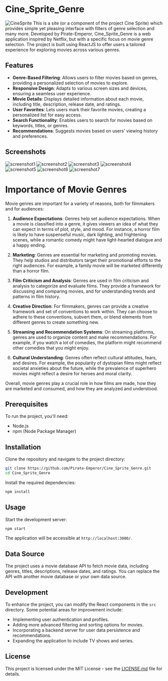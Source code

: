 # Cine_Sprite_Genre
![CineSprite](public/cinesprite.png)
This is a site (or a component of the project Cine Sprite) which provides simple yet pleasing interface with filters of genre selection and many more.
Developed by Pirate-Emperor, Cine_Sprite_Genre is a web application inspired by Netflix, but with a specific focus on movie genre selection. The project is built using ReactJS to offer users a tailored experience for exploring movies across various genres.

## Features

- **Genre-Based Filtering**: Allows users to filter movies based on genres, providing a personalized selection of movies to explore.
- **Responsive Design**: Adapts to various screen sizes and devices, ensuring a seamless user experience.
- **Movie Details**: Displays detailed information about each movie, including title, description, release date, and ratings.
- **User Favorites**: Lets users mark their favorite movies, creating a personalized list for easy access.
- **Search Functionality**: Enables users to search for movies based on keywords, titles, or genres.
- **Recommendations**: Suggests movies based on users' viewing history and preferences.

## Screenshots
![screenshot1](public/1.png)
![screenshot2](public/2.png)
![screenshot3](public/3.png)
![screenshot4](public/4.png)
![screenshot5](public/5.png)
![screenshot6](public/6.png)
![screenshot7](public/7.png)

# Importance of Movie Genres
Movie genres are important for a variety of reasons, both for filmmakers and for audiences:

1. **Audience Expectations**: Genres help set audience expectations. When a movie is classified into a genre, it gives viewers an idea of what they can expect in terms of plot, style, and mood. For instance, a horror film is likely to have suspenseful music, dark lighting, and frightening scenes, while a romantic comedy might have light-hearted dialogue and a happy ending.

2. **Marketing**: Genres are essential for marketing and promoting movies. They help studios and distributors target their promotional efforts to the right audiences. For example, a family movie will be marketed differently than a horror film.

3. **Film Criticism and Analysis**: Genres are used in film criticism and analysis to categorize and evaluate films. They provide a framework for discussing and comparing movies, and for understanding trends and patterns in film history.

4. **Creative Direction**: For filmmakers, genres can provide a creative framework and set of conventions to work within. They can choose to adhere to these conventions, subvert them, or blend elements from different genres to create something new.

5. **Streaming and Recommendation Systems**: On streaming platforms, genres are used to organize content and make recommendations. For example, if you watch a lot of comedies, the platform might recommend other comedies that you might enjoy.

6. **Cultural Understanding**: Genres often reflect cultural attitudes, fears, and desires. For example, the popularity of dystopian films might reflect societal anxieties about the future, while the prevalence of superhero movies might reflect a desire for heroes and moral clarity.

Overall, movie genres play a crucial role in how films are made, how they are marketed and consumed, and how they are analyzed and understood.

## Prerequisites

To run the project, you'll need:

- Node.js
- npm (Node Package Manager)

## Installation

Clone the repository and navigate to the project directory:

```bash
git clone https://github.com/Pirate-Emperor/Cine_Sprite_Genre.git
cd Cine_Sprite_Genre
```

Install the required dependencies:

```bash
npm install
```

## Usage

Start the development server:

```bash
npm start
```

The application will be accessible at `http://localhost:3000/`.

## Data Source

The project uses a movie database API to fetch movie data, including genres, titles, descriptions, release dates, and ratings. You can replace the API with another movie database or your own data source.

## Development

To enhance the project, you can modify the React components in the `src` directory. Some potential areas for improvement include:

- Implementing user authentication and profiles.
- Adding more advanced filtering and sorting options for movies.
- Incorporating a backend server for user data persistence and recommendations.
- Expanding the application to include TV shows and series.

## License

This project is licensed under the MIT License - see the [LICENSE.md](LICENSE.md) file for details.
